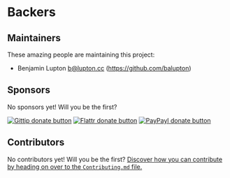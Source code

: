 
<!-- BACKERSFILE/ -->

# Backers

## Maintainers

These amazing people are maintaining this project:

- Benjamin Lupton <b@lupton.cc> (https://github.com/balupton)

## Sponsors

No sponsors yet! Will you be the first?

[![Gittip donate button](http://img.shields.io/gittip/bevry.png)](https://www.gittip.com/bevry/ "Donate weekly to this project using Gittip")
[![Flattr donate button](https://raw.github.com/balupton/flattr-buttons/master/badge-89x18.gif)](http://flattr.com/thing/344188/balupton-on-Flattr "Donate monthly to this project using Flattr")
[![PayPayl donate button](https://www.paypalobjects.com/en_AU/i/btn/btn_donate_SM.gif)](https://www.paypal.com/cgi-bin/webscr?cmd=_s-xclick&hosted_button_id=QB8GQPZAH84N6 "Donate once-off to this project using Paypal")

## Contributors

No contributors yet! Will you be the first?
[Discover how you can contribute by heading on over to the `Contributing.md` file.](https://github.com/bevry/getpackages/blob/master/Contributing.md#files)

<!-- /BACKERSFILE -->


